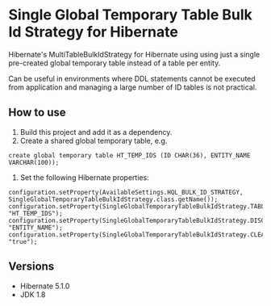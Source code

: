 # Single Global Temporary Table Bulk Id Strategy for Hibernate
Hibernate's MultiTableBulkIdStrategy for Hibernate using using just a single pre-created global temporary table instead of a table per entity.

Can be useful in environments where DDL statements cannot be executed from application and managing a large number of ID tables is not practical.

## How to use
1. Build this project and add it as a dependency.
1. Create a shared global temporary table, e.g.

  ```
  create global temporary table HT_TEMP_IDS (ID CHAR(36), ENTITY_NAME VARCHAR(100)); 
  ``` 
1. Set the following Hibernate properties:

  ```
  configuration.setProperty(AvailableSettings.HQL_BULK_ID_STRATEGY, SingleGlobalTemporaryTableBulkIdStrategy.class.getName());
  configuration.setProperty(SingleGlobalTemporaryTableBulkIdStrategy.TABLE, "HT_TEMP_IDS");
  configuration.setProperty(SingleGlobalTemporaryTableBulkIdStrategy.DISCRIMINATOR_COLUMN, "ENTITY_NAME");
  configuration.setProperty(SingleGlobalTemporaryTableBulkIdStrategy.CLEAN_ROWS, "true");
  ```

## Versions
* Hibernate 5.1.0
* JDK 1.8
